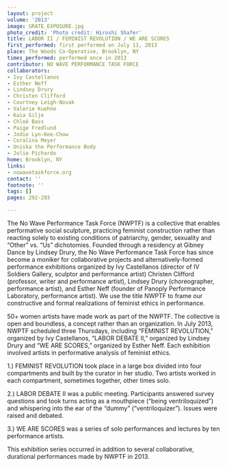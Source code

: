 ```yaml
---
layout: project
volume: '2013'
image: GRATE_EXPOSURE.jpg
photo_credit: 'Photo credit: Hiroshi Shafer'
title: LABOR II / FEMINIST REVOLUTION / WE ARE SCORES
first_performed: first performed on July 11, 2013
place: The Woods Co-Operative, Brooklyn, NY
times_performed: performed once in 2013
contributor: NO WAVE PERFORMANCE TASK FORCE
collaborators:
- Ivy Castellanos
- Esther Neff
- Lindsey Drury
- Christen Clifford
- Courtney Leigh-Novak
- Valerie Kuehne
- Kaia Gilje
- Chloë Bass
- Paige Fredlund
- Jodie Lyn-Kee-Chow
- Coralina Meyer
- Uniska the Performance Body
- Jolie Pichardo
home: Brooklyn, NY
links:
- nowavetaskforce.org
contact: ''
footnote: ''
tags: []
pages: 292-293

---
```


The No Wave Performance Task Force (NWPTF) is a collective that enables performative social sculpture, practicing feminist construction rather than reacting solely to existing conditions of patriarchy, gender, sexuality and “Other” vs. “Us” dichotomies. Founded through a residency at Gibney Dance by Lindsey Drury, the No Wave Performance Task Force has since become a moniker for collaborative projects and alternatively-formed performance exhibitions organized by Ivy Castellanos (director of IV Soldiers Gallery, sculptor and performance artist) Christen Clifford (professor, writer and performance artist), Lindsey Drury (choreographer, performance artist), and Esther Neff (founder of Panoply Performance Laboratory, performance artist). We use the title NWPTF to frame our constructive and formal realizations of feminist ethics in performance.

50+ women artists have made work as part of the NWPTF. The collective is open and boundless, a concept rather than an organization. In July 2013, NWPTF scheduled three Thursdays, including “FEMINIST REVOLUTION,” organized by Ivy Castellanos, “LABOR DEBATE II,” organized by Lindsey Drury and “WE ARE SCORES,” organized by Esther Neff. Each exhibition involved artists in performative analysis of feminist ethics.

1.) FEMINIST REVOLUTION took place in a large box divided into four compartments and built by the curator in her studio. Two artists worked in each compartment, sometimes together, other times solo.

2.) LABOR DEBATE II was a public meeting. Participants answered survey questions and took turns acting as a mouthpiece (“being ventriloquized”) and whispering into the ear of the “dummy” (“ventriloquizer”). Issues were raised and debated.

3.) WE ARE SCORES was a series of solo performances and lectures by ten performance artists.

This exhibition series occurred in addition to several collaborative, durational performances made by NWPTF in 2013.
